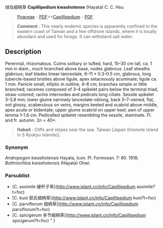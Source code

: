 绿岛细柄草 **Capillipedium kwashotense** (Hayata) C. C. Hsu

> [Poaceae](http://www.iplant.cn/info/Poaceae?t=foc) - [PDF](http://www.iplant.cn/foc/pdf/Poaceae.pdf)>>[Capillipedium](http://www.iplant.cn/info/Capillipedium?t=foc) - [PDF](http://www.iplant.cn/foc/pdf/Capillipedium.pdf)


> **Comment** : 
> This nearly endemic species is apparently confined to the eastern coast of Taiwan and a few offshore islands, where it is locally abundant and used for forage. It can withstand salt water.

## Description

Perennial, rhizomatous. Culms solitary or tufted, hard, 15–30 cm tall, ca. 1 mm in diam., much branched above base, nodes glabrous. Leaf sheaths glabrous; leaf blades linear-lanceolate, 6–11 × 0.3–0.5 cm, glabrous, long tubercle-based bristles above ligule, apex setaceously acuminate; ligule ca. 1 mm. Panicle small, elliptic in outline, 4–8 cm; branches simple or little branched; racemes composed of 3–4 spikelet pairs below the terminal triad, straw-colored; rachis internodes and pedicels long ciliate. Sessile spikelet 3–3.8 mm; lower glume narrowly lanceolate-oblong, back 5–7-veined, flat, not glossy, scaberulous on veins, margins keeled and scabrid above middle, apex acute or bidentate; upper glume scabrid on upper keel; awn of upper lemma 1–1.6 cm. Pedicelled spikelet resembling the sessile, staminate. Fl. and fr. autumn. 2*n* = 40*.


> **Habait** : 
> Cliffs and slopes near the sea. Taiwan [Japan (Iriomote Island in S Ryukyu Islands)].

### Synonym
*Andropogon kwashotensis* Hayata, Icon. Pl. Formosan. 7: 80. 1918; *Bothriochloa kwashotensis* (Hayata) Ohwi.

### Parsublist

* [C.  assimile  硬秆子草](http://www.iplant.cn/info/Capillipedium assimile?t=foc)
* [C.  kuoi  郭氏细柄草](http://www.iplant.cn/info/Capillipedium kuoi?t=foc)
* [C.  parviflorum  细柄草](http://www.iplant.cn/info/Capillipedium parviflorum?t=foc)
* [C.  spicigerum  多节细柄草](http://www.iplant.cn/info/Capillipedium spicigerum?t=foc)
"
}